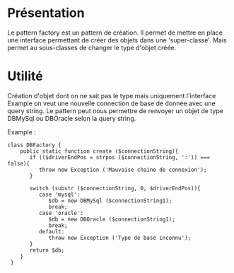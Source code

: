 # Présentation

Le pattern factory est un pattern de création.
Il permet de mettre en place une interface permettant de créer des objets dans une 'super-classe'.
Mais permet au sous-classes de changer le type d'objet créée.

# Utilité

Création d'objet dont on ne sait pas le type mais uniquement l'interface 
Example on veut une nouvelle connection de base de donnée avec une query string.
Le pattern peut nous permettre de renvoyer un objet de type DBMySql ou DBOracle selon la query string.

Example : 

```
class DBFactory {
    public static function create ($connectionString){
       if (($driverEndPos = strpos ($connectionString, ':')) === false){
          throw new Exception ('Mauvaise chaine de connexion');
       }
 
       switch (substr ($connectionString, 0, $driverEndPos)){
          case 'mysql':
             $db = new DBMySql ($connectionString1);
             break;
          case 'oracle':
             $db = new DBOracle ($connectionString1);
             break;
          default:
             throw new Exception ('Type de base inconnu');
       }
       return $db;
    }
 }

```

